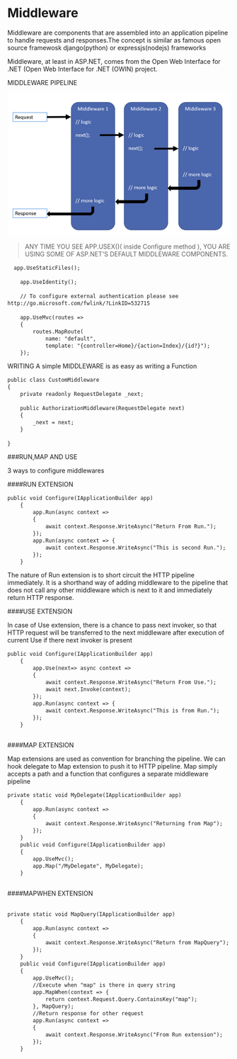 # Middleware

Middleware are components that are assembled into an application pipeline to handle requests and responses.The concept is similar as famous open source framewosk django(python) or expressjs(nodejs) frameworks

Middleware, at least in ASP.NET, comes from the Open Web Interface for .NET (Open Web Interface for .NET (OWIN) project.

MIDDLEWARE PIPELINE

![middleware pipeline](request-delegate-pipeline.png)

> ANY TIME YOU SEE APP.USEX()( inside Configure method ), YOU ARE USING SOME OF ASP.NET'S DEFAULT MIDDLEWARE COMPONENTS.

```
  app.UseStaticFiles();

    app.UseIdentity();

    // To configure external authentication please see http://go.microsoft.com/fwlink/?LinkID=532715

    app.UseMvc(routes =>
    {
        routes.MapRoute(
            name: "default",
            template: "{controller=Home}/{action=Index}/{id?}");
    });

```

WRITING A simple MIDDLEWARE is as easy as writing a Function

```
public class CustomMiddleware  
{
    private readonly RequestDelegate _next;

    public AuthorizationMiddleware(RequestDelegate next)
    {
        _next = next;
    }

}
```

###RUN,MAP AND USE

3 ways to configure middlewares

####RUN EXTENSION

```
public void Configure(IApplicationBuilder app)
    {        
        app.Run(async context =>
        {
            await context.Response.WriteAsync("Return From Run.");
        });
        app.Run(async context => {
            await context.Response.WriteAsync("This is second Run.");
        });
    }
```

The nature of Run extension is to short circuit the HTTP pipeline immediately. It is a shorthand way of adding middleware to the pipeline that does not call any other middleware which is next to it and immediately return HTTP response.


####USE EXTENSION

In case of Use extension, there is a chance to pass next invoker, so that HTTP request will be transferred to the next middleware after execution of current Use if there next invoker is present

```
public void Configure(IApplicationBuilder app)
    {        
        app.Use(next=> async context =>
        {
            await context.Response.WriteAsync("Return From Use.");
            await next.Invoke(context);
        });
        app.Run(async context => {
            await context.Response.WriteAsync("This is from Run.");
        });
    }
          
```
####MAP EXTENSION

Map extensions are used as convention for branching the pipeline. We can hook delegate to Map extension to push it to HTTP pipeline. Map simply accepts a path and a function that configures a separate middleware pipeline

```
private static void MyDelegate(IApplicationBuilder app)
    {
        app.Run(async context =>
        {
            await context.Response.WriteAsync("Returning from Map");
        });
    }
    public void Configure(IApplicationBuilder app)
    {
        app.UseMvc();
        app.Map("/MyDelegate", MyDelegate);
    }
                    
```

####MAPWHEN EXTENSION

```

private static void MapQuery(IApplicationBuilder app)
    {
        app.Run(async context =>
        {
            await context.Response.WriteAsync("Return from MapQuery");
        });
    }
    public void Configure(IApplicationBuilder app)
    {
        app.UseMvc();
        //Execute when "map" is there in query string
        app.MapWhen(context => {
            return context.Request.Query.ContainsKey("map");
        }, MapQuery);
        //Return response for other request
        app.Run(async context =>
        {
            await context.Response.WriteAsync("From Run extension");
        });
    }
```
